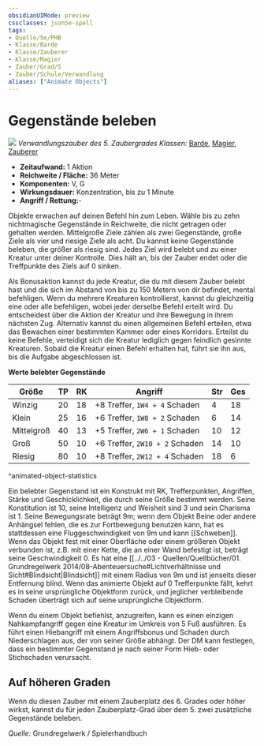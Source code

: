 ```yaml
---
obsidianUIMode: preview
cssclasses: json5e-spell
tags:
- Quelle/5e/PHB
- Klasse/Barde
- Klasse/Zauberer
- Klasse/Magier
- Zauber/Grad/5
- Zauber/Schule/Verwandlung
aliases: ["Animate Objects"]
---
```

# Gegenstände beleben
![](../../../99%20-%20Setup/Files/Bildersammlung/Symbolik/Verwandlungszauber.webp#token)
*Verwandlungszauber des 5. Zaubergrades*
*Klassen:* [Barde](../Klassen/Barde.md), [Magier](../Klassen/Magier.md), [Zauberer](../Klassen/Zauberer.md)

- **Zeitaufwand:** 1 Aktion
- **Reichweite / Fläche:** 36 Meter
- **Komponenten:** V, G
- **Wirkungsdauer:** Konzentration, bis zu 1 Minute
- **Angriff / Rettung:**-

Objekte erwachen auf deinen Befehl hin zum Leben. Wähle bis zu zehn nichtmagische Gegenstände in Reichweite, die nicht getragen oder gehalten werden. Mittelgroße Ziele zählen als zwei Gegenstände, große Ziele als vier und riesige Ziele als acht. Du kannst keine Gegenstände beleben, die größer als riesig sind. Jedes Ziel wird belebt und zu einer Kreatur unter deiner Kontrolle. Dies hält an, bis der Zauber endet oder die Treffpunkte des Ziels auf 0 sinken.

Als Bonusaktion kannst du jede Kreatur, die du mit diesem Zauber belebt hast und die sich im Abstand von bis zu 150 Metern von dir befindet, mental befehligen. Wenn du mehrere Kreaturen kontrollierst, kannst du gleichzeitig eine oder alle befehligen, wobei jeder derselbe Befehl erteilt wird. Du entscheidest über die Aktion der Kreatur und ihre Bewegung in ihrem nächsten Zug. Alternativ kannst du einen allgemeinen Befehl erteilen, etwa das Bewachen einer bestimmten Kammer oder eines Korridors. Erteilst du keine Befehle, verteidigt sich die Kreatur lediglich gegen feindlich gesinnte Kreaturen. Sobald die Kreatur einen Befehl erhalten hat, führt sie ihn aus, bis die Aufgabe abgeschlossen ist.

**Werte belebter Gegenstände**

| Größe      | TP  | RK  | Angriff                        | Str | Ges |
| ---------- | --- | --- | ------------------------------ | --- | --- |
| Winzig     | 20  | 18  | +8 Treffer, `1W4 + 4` Schaden  | 4   | 18  |
| Klein      | 25  | 16  | +6 Treffer, `1W8 + 2` Schaden  | 6   | 14  |
| Mittelgroß | 40  | 13  | +5 Treffer, `2W6 + 1` Schaden  | 10  | 12  |
| Groß       | 50  | 10  | +6 Treffer, `2W10 + 2` Schaden | 14  | 10  |
| Riesig     | 80  | 10  | +8 Treffer, `2W12 + 4` Schaden | 18  | 6   |
^animated-object-statistics

Ein belebter Gegenstand ist ein Konstrukt mit RK, Trefferpunkten, Angriffen, Stärke und Geschicklichkeit, die durch seine Größe bestimmt werden. Seine Konstitution ist 10, seine Intelligenz und Weisheit sind 3 und sein Charisma ist 1. Seine Bewegungsrate beträgt 9m; wenn dem Objekt Beine oder andere Anhängsel fehlen, die es zur Fortbewegung benutzen kann, hat es stattdessen eine Fluggeschwindigkeit von 9m und kann [[Schweben]]. Wenn das Objekt fest mit einer Oberfläche oder einem größeren Objekt verbunden ist, z.B. mit einer Kette, die an einer Wand befestigt ist, beträgt seine Geschwindigkeit 0. Es hat eine [[../../03 - Quellen/Quellbücher/01. Grundregelwerk 2014/08-Abenteuersuche#Lichtverhältnisse und Sicht#Blindsicht|Blindsicht]] mit einem Radius von 9m und ist jenseits dieser Entfernung blind. Wenn das animierte Objekt auf 0 Trefferpunkte fällt, kehrt es in seine ursprüngliche Objektform zurück, und jeglicher verbleibende Schaden überträgt sich auf seine ursprüngliche Objektform.

Wenn du einem Objekt befiehlst, anzugreifen, kann es einen einzigen Nahkampfangriff gegen eine Kreatur im Umkreis von 5 Fuß ausführen. Es führt einen Hiebangriff mit einem Angriffsbonus und Schaden durch Niederschlagen aus, der von seiner Größe abhängt. Der DM kann festlegen, dass ein bestimmter Gegenstand je nach seiner Form Hieb- oder Stichschaden verursacht.

## Auf höheren Graden

Wenn du diesen Zauber mit einem Zauberplatz des 6. Grades oder höher wirkst, kannst du für jeden Zauberplatz-Grad über dem 5. zwei zusätzliche Gegenstände beleben.

 *Quelle:* Grundregelwerk / Spielerhandbuch